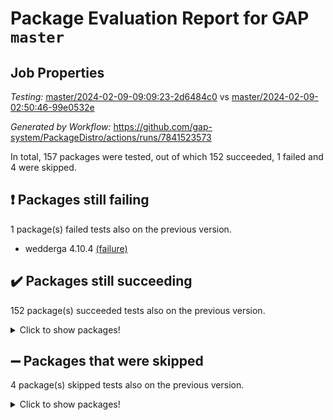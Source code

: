 # Package Evaluation Report for GAP `master`

## Job Properties

*Testing:* [master/2024-02-09-09:09:23-2d6484c0](https://github.com/gap-system/PackageDistro/blob/data/reports/master/2024-02-09-09:09:23-2d6484c0) vs [master/2024-02-09-02:50:46-99e0532e](https://github.com/gap-system/PackageDistro/blob/data/reports/master/2024-02-09-02:50:46-99e0532e)

*Generated by Workflow:* https://github.com/gap-system/PackageDistro/actions/runs/7841523573

In total, 157 packages were tested, out of which 152 succeeded, 1 failed and 4 were skipped.

## :exclamation: Packages still failing

1 package(s) failed tests also on the previous version.
- wedderga 4.10.4 [(failure)](https://github.com/gap-system/PackageDistro/actions/runs/7841523573/job/21398540100)

## :heavy_check_mark: Packages still succeeding

152 package(s) succeeded tests also on the previous version.
<details><summary>Click to show packages!</summary>

- 4ti2interface 2023.02-04 [(success)](https://github.com/gap-system/PackageDistro/actions/runs/7841523573/job/21398506577)
- ace 5.6.2 [(success)](https://github.com/gap-system/PackageDistro/actions/runs/7841523573/job/21398506795)
- aclib 1.3.2 [(success)](https://github.com/gap-system/PackageDistro/actions/runs/7841523573/job/21398506960)
- agt 0.3.1 [(success)](https://github.com/gap-system/PackageDistro/actions/runs/7841523573/job/21398507141)
- alnuth 3.2.1 [(success)](https://github.com/gap-system/PackageDistro/actions/runs/7841523573/job/21398507283)
- anupq 3.3.0 [(success)](https://github.com/gap-system/PackageDistro/actions/runs/7841523573/job/21398507447)
- atlasrep 2.1.8 [(success)](https://github.com/gap-system/PackageDistro/actions/runs/7841523573/job/21398507598)
- autodoc 2023.06.19 [(success)](https://github.com/gap-system/PackageDistro/actions/runs/7841523573/job/21398507740)
- automata 1.15 [(success)](https://github.com/gap-system/PackageDistro/actions/runs/7841523573/job/21398510019)
- automgrp 1.3.2 [(success)](https://github.com/gap-system/PackageDistro/actions/runs/7841523573/job/21398510385)
- autpgrp 1.11 [(success)](https://github.com/gap-system/PackageDistro/actions/runs/7841523573/job/21398510671)
- cap 2024.01-06 [(success)](https://github.com/gap-system/PackageDistro/actions/runs/7841523573/job/21398512345)
- caratinterface 2.3.6 [(success)](https://github.com/gap-system/PackageDistro/actions/runs/7841523573/job/21398513037)
- cddinterface 2022.11.01 [(success)](https://github.com/gap-system/PackageDistro/actions/runs/7841523573/job/21398513225)
- circle 1.6.6 [(success)](https://github.com/gap-system/PackageDistro/actions/runs/7841523573/job/21398513423)
- classicpres 1.22 [(success)](https://github.com/gap-system/PackageDistro/actions/runs/7841523573/job/21398513627)
- cohomolo 1.6.11 [(success)](https://github.com/gap-system/PackageDistro/actions/runs/7841523573/job/21398513831)
- congruence 1.2.5 [(success)](https://github.com/gap-system/PackageDistro/actions/runs/7841523573/job/21398514029)
- corelg 1.56 [(success)](https://github.com/gap-system/PackageDistro/actions/runs/7841523573/job/21398514244)
- crime 1.6 [(success)](https://github.com/gap-system/PackageDistro/actions/runs/7841523573/job/21398514475)
- crisp 1.4.6 [(success)](https://github.com/gap-system/PackageDistro/actions/runs/7841523573/job/21398514694)
- crypting 0.10.4 [(success)](https://github.com/gap-system/PackageDistro/actions/runs/7841523573/job/21398514899)
- cryst 4.1.27 [(success)](https://github.com/gap-system/PackageDistro/actions/runs/7841523573/job/21398515116)
- crystcat 1.1.10 [(success)](https://github.com/gap-system/PackageDistro/actions/runs/7841523573/job/21398515292)
- ctbllib 1.3.7 [(success)](https://github.com/gap-system/PackageDistro/actions/runs/7841523573/job/21398515476)
- cubefree 1.19 [(success)](https://github.com/gap-system/PackageDistro/actions/runs/7841523573/job/21398515639)
- curlinterface 2.3.2 [(success)](https://github.com/gap-system/PackageDistro/actions/runs/7841523573/job/21398515815)
- cvec 2.8.1 [(success)](https://github.com/gap-system/PackageDistro/actions/runs/7841523573/job/21398516002)
- datastructures 0.3.0 [(success)](https://github.com/gap-system/PackageDistro/actions/runs/7841523573/job/21398516194)
- deepthought 1.0.6 [(success)](https://github.com/gap-system/PackageDistro/actions/runs/7841523573/job/21398516430)
- design 1.8 [(success)](https://github.com/gap-system/PackageDistro/actions/runs/7841523573/job/21398516619)
- difsets 2.3.1 [(success)](https://github.com/gap-system/PackageDistro/actions/runs/7841523573/job/21398516837)
- digraphs 1.6.3 [(success)](https://github.com/gap-system/PackageDistro/actions/runs/7841523573/job/21398517062)
- edim 1.3.7 [(success)](https://github.com/gap-system/PackageDistro/actions/runs/7841523573/job/21398517236)
- example 4.3.4 [(success)](https://github.com/gap-system/PackageDistro/actions/runs/7841523573/job/21398517442)
- examplesforhomalg 2023.10-01 [(success)](https://github.com/gap-system/PackageDistro/actions/runs/7841523573/job/21398517655)
- factint 1.6.3 [(success)](https://github.com/gap-system/PackageDistro/actions/runs/7841523573/job/21398517876)
- ferret 1.0.10 [(success)](https://github.com/gap-system/PackageDistro/actions/runs/7841523573/job/21398518089)
- fga 1.5.0 [(success)](https://github.com/gap-system/PackageDistro/actions/runs/7841523573/job/21398518315)
- fining 1.5.6 [(success)](https://github.com/gap-system/PackageDistro/actions/runs/7841523573/job/21398518534)
- float 1.0.4 [(success)](https://github.com/gap-system/PackageDistro/actions/runs/7841523573/job/21398518757)
- format 1.4.3 [(success)](https://github.com/gap-system/PackageDistro/actions/runs/7841523573/job/21398519001)
- forms 1.2.9 [(success)](https://github.com/gap-system/PackageDistro/actions/runs/7841523573/job/21398519201)
- fplsa 1.2.6 [(success)](https://github.com/gap-system/PackageDistro/actions/runs/7841523573/job/21398519392)
- fr 2.4.13 [(success)](https://github.com/gap-system/PackageDistro/actions/runs/7841523573/job/21398519608)
- francy 2.0.3 [(success)](https://github.com/gap-system/PackageDistro/actions/runs/7841523573/job/21398519807)
- fwtree 1.3 [(success)](https://github.com/gap-system/PackageDistro/actions/runs/7841523573/job/21398520029)
- gapdoc 1.6.6 [(success)](https://github.com/gap-system/PackageDistro/actions/runs/7841523573/job/21398520226)
- gauss 2023.02-04 [(success)](https://github.com/gap-system/PackageDistro/actions/runs/7841523573/job/21398520366)
- gaussforhomalg 2023.11-01 [(success)](https://github.com/gap-system/PackageDistro/actions/runs/7841523573/job/21398520552)
- gbnp 1.0.5 [(success)](https://github.com/gap-system/PackageDistro/actions/runs/7841523573/job/21398520742)
- generalizedmorphismsforcap 2024.01-01 [(success)](https://github.com/gap-system/PackageDistro/actions/runs/7841523573/job/21398520930)
- genss 1.6.8 [(success)](https://github.com/gap-system/PackageDistro/actions/runs/7841523573/job/21398521123)
- gradedmodules 2024.01-01 [(success)](https://github.com/gap-system/PackageDistro/actions/runs/7841523573/job/21398521368)
- gradedringforhomalg 2023.08-01 [(success)](https://github.com/gap-system/PackageDistro/actions/runs/7841523573/job/21398521615)
- grape 4.9.0 [(success)](https://github.com/gap-system/PackageDistro/actions/runs/7841523573/job/21398521805)
- groupoids 1.74 [(success)](https://github.com/gap-system/PackageDistro/actions/runs/7841523573/job/21398521997)
- grpconst 2.6.5 [(success)](https://github.com/gap-system/PackageDistro/actions/runs/7841523573/job/21398522182)
- guarana 0.96.3 [(success)](https://github.com/gap-system/PackageDistro/actions/runs/7841523573/job/21398522342)
- guava 3.18 [(success)](https://github.com/gap-system/PackageDistro/actions/runs/7841523573/job/21398522511)
- hap 1.62 [(success)](https://github.com/gap-system/PackageDistro/actions/runs/7841523573/job/21398522670)
- hapcryst 0.1.15 [(success)](https://github.com/gap-system/PackageDistro/actions/runs/7841523573/job/21398522853)
- hecke 1.5.3 [(success)](https://github.com/gap-system/PackageDistro/actions/runs/7841523573/job/21398523004)
- help 3.5 [(success)](https://github.com/gap-system/PackageDistro/actions/runs/7841523573/job/21398523147)
- homalg 2024.01-01 [(success)](https://github.com/gap-system/PackageDistro/actions/runs/7841523573/job/21398523317)
- homalgtocas 2023.11-01 [(success)](https://github.com/gap-system/PackageDistro/actions/runs/7841523573/job/21398523498)
- idrel 2.46 [(success)](https://github.com/gap-system/PackageDistro/actions/runs/7841523573/job/21398523684)
- images 1.3.2 [(success)](https://github.com/gap-system/PackageDistro/actions/runs/7841523573/job/21398523874)
- intpic 0.3.0 [(success)](https://github.com/gap-system/PackageDistro/actions/runs/7841523573/job/21398524026)
- io 4.8.2 [(success)](https://github.com/gap-system/PackageDistro/actions/runs/7841523573/job/21398524247)
- io_forhomalg 2023.02-04 [(success)](https://github.com/gap-system/PackageDistro/actions/runs/7841523573/job/21398524440)
- irredsol 1.4.4 [(success)](https://github.com/gap-system/PackageDistro/actions/runs/7841523573/job/21398524643)
- json 2.2.0 [(success)](https://github.com/gap-system/PackageDistro/actions/runs/7841523573/job/21398524806)
- jupyterkernel 1.5.0 [(success)](https://github.com/gap-system/PackageDistro/actions/runs/7841523573/job/21398524963)
- jupyterviz 1.5.6 [(success)](https://github.com/gap-system/PackageDistro/actions/runs/7841523573/job/21398525164)
- kan 1.37 [(success)](https://github.com/gap-system/PackageDistro/actions/runs/7841523573/job/21398525357)
- kbmag 1.5.11 [(success)](https://github.com/gap-system/PackageDistro/actions/runs/7841523573/job/21398525538)
- laguna 3.9.6 [(success)](https://github.com/gap-system/PackageDistro/actions/runs/7841523573/job/21398525739)
- liealgdb 2.2.1 [(success)](https://github.com/gap-system/PackageDistro/actions/runs/7841523573/job/21398525938)
- liepring 2.8 [(success)](https://github.com/gap-system/PackageDistro/actions/runs/7841523573/job/21398526094)
- liering 2.4.2 [(success)](https://github.com/gap-system/PackageDistro/actions/runs/7841523573/job/21398526334)
- linearalgebraforcap 2024.02-02 [(success)](https://github.com/gap-system/PackageDistro/actions/runs/7841523573/job/21398526584)
- localizeringforhomalg 2023.10-01 [(success)](https://github.com/gap-system/PackageDistro/actions/runs/7841523573/job/21398526762)
- loops 3.4.3 [(success)](https://github.com/gap-system/PackageDistro/actions/runs/7841523573/job/21398526928)
- lpres 1.0.3 [(success)](https://github.com/gap-system/PackageDistro/actions/runs/7841523573/job/21398527100)
- majoranaalgebras 1.5.1 [(success)](https://github.com/gap-system/PackageDistro/actions/runs/7841523573/job/21398527256)
- mapclass 1.4.6 [(success)](https://github.com/gap-system/PackageDistro/actions/runs/7841523573/job/21398527461)
- matgrp 0.70 [(success)](https://github.com/gap-system/PackageDistro/actions/runs/7841523573/job/21398527631)
- matricesforhomalg 2023.11-02 [(success)](https://github.com/gap-system/PackageDistro/actions/runs/7841523573/job/21398527790)
- modisom 2.5.4 [(success)](https://github.com/gap-system/PackageDistro/actions/runs/7841523573/job/21398527953)
- modulepresentationsforcap 2024.01-04 [(success)](https://github.com/gap-system/PackageDistro/actions/runs/7841523573/job/21398528189)
- modules 2024.01-01 [(success)](https://github.com/gap-system/PackageDistro/actions/runs/7841523573/job/21398528445)
- monoidalcategories 2024.02-02 [(success)](https://github.com/gap-system/PackageDistro/actions/runs/7841523573/job/21398528665)
- nconvex 2022.09-01 [(success)](https://github.com/gap-system/PackageDistro/actions/runs/7841523573/job/21398528864)
- nilmat 1.4.2 [(success)](https://github.com/gap-system/PackageDistro/actions/runs/7841523573/job/21398529053)
- nock 1.5 [(success)](https://github.com/gap-system/PackageDistro/actions/runs/7841523573/job/21398529195)
- normalizinterface 1.3.6 [(success)](https://github.com/gap-system/PackageDistro/actions/runs/7841523573/job/21398529441)
- nq 2.5.11 [(success)](https://github.com/gap-system/PackageDistro/actions/runs/7841523573/job/21398529625)
- numericalsgps 1.3.1 [(success)](https://github.com/gap-system/PackageDistro/actions/runs/7841523573/job/21398529796)
- openmath 11.5.3 [(success)](https://github.com/gap-system/PackageDistro/actions/runs/7841523573/job/21398529968)
- orb 4.9.0 [(success)](https://github.com/gap-system/PackageDistro/actions/runs/7841523573/job/21398530159)
- packagemanager 1.4.3 [(success)](https://github.com/gap-system/PackageDistro/actions/runs/7841523573/job/21398530343)
- patternclass 2.4.3 [(success)](https://github.com/gap-system/PackageDistro/actions/runs/7841523573/job/21398530558)
- permut 2.0.5 [(success)](https://github.com/gap-system/PackageDistro/actions/runs/7841523573/job/21398530777)
- polenta 1.3.10 [(success)](https://github.com/gap-system/PackageDistro/actions/runs/7841523573/job/21398531020)
- polymaking 0.8.7 [(success)](https://github.com/gap-system/PackageDistro/actions/runs/7841523573/job/21398531208)
- primgrp 3.4.4 [(success)](https://github.com/gap-system/PackageDistro/actions/runs/7841523573/job/21398531437)
- profiling 2.5.4 [(success)](https://github.com/gap-system/PackageDistro/actions/runs/7841523573/job/21398531601)
- qdistrnd 0.9.3 [(success)](https://github.com/gap-system/PackageDistro/actions/runs/7841523573/job/21398531788)
- qpa 1.35 [(success)](https://github.com/gap-system/PackageDistro/actions/runs/7841523573/job/21398531995)
- quagroup 1.8.4 [(success)](https://github.com/gap-system/PackageDistro/actions/runs/7841523573/job/21398532224)
- radiroot 2.9 [(success)](https://github.com/gap-system/PackageDistro/actions/runs/7841523573/job/21398532420)
- rcwa 4.7.1 [(success)](https://github.com/gap-system/PackageDistro/actions/runs/7841523573/job/21398532647)
- rds 1.8 [(success)](https://github.com/gap-system/PackageDistro/actions/runs/7841523573/job/21398532889)
- recog 1.4.2 [(success)](https://github.com/gap-system/PackageDistro/actions/runs/7841523573/job/21398533128)
- repndecomp 1.3.0 [(success)](https://github.com/gap-system/PackageDistro/actions/runs/7841523573/job/21398533398)
- repsn 3.1.2 [(success)](https://github.com/gap-system/PackageDistro/actions/runs/7841523573/job/21398533587)
- resclasses 4.7.3 [(success)](https://github.com/gap-system/PackageDistro/actions/runs/7841523573/job/21398533813)
- ringsforhomalg 2023.11-02 [(success)](https://github.com/gap-system/PackageDistro/actions/runs/7841523573/job/21398534072)
- sco 2023.08-01 [(success)](https://github.com/gap-system/PackageDistro/actions/runs/7841523573/job/21398534299)
- scscp 2.4.2 [(success)](https://github.com/gap-system/PackageDistro/actions/runs/7841523573/job/21398534493)
- semigroups 5.3.4 [(success)](https://github.com/gap-system/PackageDistro/actions/runs/7841523573/job/21398534704)
- sglppow 2.3 [(success)](https://github.com/gap-system/PackageDistro/actions/runs/7841523573/job/21398534885)
- sgpviz 0.999.5 [(success)](https://github.com/gap-system/PackageDistro/actions/runs/7841523573/job/21398535062)
- simpcomp 2.1.14 [(success)](https://github.com/gap-system/PackageDistro/actions/runs/7841523573/job/21398535265)
- singular 2023.02.09 [(success)](https://github.com/gap-system/PackageDistro/actions/runs/7841523573/job/21398535436)
- sl2reps 1.1 [(success)](https://github.com/gap-system/PackageDistro/actions/runs/7841523573/job/21398535616)
- sla 1.5.3 [(success)](https://github.com/gap-system/PackageDistro/actions/runs/7841523573/job/21398535831)
- smallgrp 1.5.3 [(success)](https://github.com/gap-system/PackageDistro/actions/runs/7841523573/job/21398536010)
- smallsemi 0.6.13 [(success)](https://github.com/gap-system/PackageDistro/actions/runs/7841523573/job/21398536219)
- sonata 2.9.6 [(success)](https://github.com/gap-system/PackageDistro/actions/runs/7841523573/job/21398536383)
- sophus 1.27 [(success)](https://github.com/gap-system/PackageDistro/actions/runs/7841523573/job/21398536546)
- sotgrps 1.2 [(success)](https://github.com/gap-system/PackageDistro/actions/runs/7841523573/job/21398536723)
- spinsym 1.5.2 [(success)](https://github.com/gap-system/PackageDistro/actions/runs/7841523573/job/21398536891)
- standardff 1.0 [(success)](https://github.com/gap-system/PackageDistro/actions/runs/7841523573/job/21398537080)
- symbcompcc 1.3.2 [(success)](https://github.com/gap-system/PackageDistro/actions/runs/7841523573/job/21398537253)
- thelma 1.3 [(success)](https://github.com/gap-system/PackageDistro/actions/runs/7841523573/job/21398537432)
- tomlib 1.2.11 [(success)](https://github.com/gap-system/PackageDistro/actions/runs/7841523573/job/21398537626)
- toolsforhomalg 2023.11-01 [(success)](https://github.com/gap-system/PackageDistro/actions/runs/7841523573/job/21398538229)
- toric 1.9.5 [(success)](https://github.com/gap-system/PackageDistro/actions/runs/7841523573/job/21398538433)
- toricvarieties 2022.07.13 [(success)](https://github.com/gap-system/PackageDistro/actions/runs/7841523573/job/21398538615)
- transgrp 3.6.5 [(success)](https://github.com/gap-system/PackageDistro/actions/runs/7841523573/job/21398538802)
- ugaly 4.1.3 [(success)](https://github.com/gap-system/PackageDistro/actions/runs/7841523573/job/21398538984)
- unipot 1.5 [(success)](https://github.com/gap-system/PackageDistro/actions/runs/7841523573/job/21398539165)
- unitlib 4.2.0 [(success)](https://github.com/gap-system/PackageDistro/actions/runs/7841523573/job/21398539355)
- utils 0.85 [(success)](https://github.com/gap-system/PackageDistro/actions/runs/7841523573/job/21398539566)
- uuid 0.7 [(success)](https://github.com/gap-system/PackageDistro/actions/runs/7841523573/job/21398539750)
- walrus 0.9991 [(success)](https://github.com/gap-system/PackageDistro/actions/runs/7841523573/job/21398539939)
- xmod 2.92 [(success)](https://github.com/gap-system/PackageDistro/actions/runs/7841523573/job/21398540280)
- xmodalg 1.23 [(success)](https://github.com/gap-system/PackageDistro/actions/runs/7841523573/job/21398540447)
- yangbaxter 0.10.3 [(success)](https://github.com/gap-system/PackageDistro/actions/runs/7841523573/job/21398540632)
- zeromqinterface 0.14 [(success)](https://github.com/gap-system/PackageDistro/actions/runs/7841523573/job/21398540826)
</details>

## :heavy_minus_sign: Packages that were skipped

4 package(s) skipped tests also on the previous version.
<details><summary>Click to show packages!</summary>

- browse 1.8.21 [(skipped)](https://github.com/gap-system/PackageDistro/actions/runs/7841523573/job/21398035961)
- itc 1.5.1 [(skipped)](https://github.com/gap-system/PackageDistro/actions/runs/7841523573/job/21398035961)
- polycyclic 2.16 [(skipped)](https://github.com/gap-system/PackageDistro/actions/runs/7841523573/job/21398035961)
- xgap 4.32 [(skipped)](https://github.com/gap-system/PackageDistro/actions/runs/7841523573/job/21398035961)
</details>

